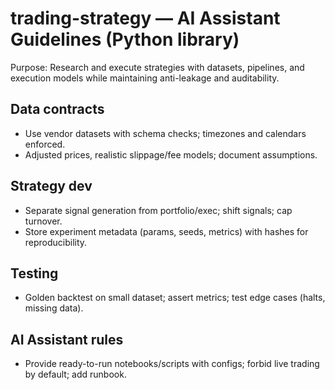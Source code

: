 # trading-strategy — AI Assistant Guidelines (Python library)

Purpose: Research and execute strategies with datasets, pipelines, and execution models while maintaining anti-leakage and auditability.

## Data contracts
- Use vendor datasets with schema checks; timezones and calendars enforced.
- Adjusted prices, realistic slippage/fee models; document assumptions.

## Strategy dev
- Separate signal generation from portfolio/exec; shift signals; cap turnover.
- Store experiment metadata (params, seeds, metrics) with hashes for reproducibility.

## Testing
- Golden backtest on small dataset; assert metrics; test edge cases (halts, missing data).

## AI Assistant rules
- Provide ready-to-run notebooks/scripts with configs; forbid live trading by default; add runbook.
